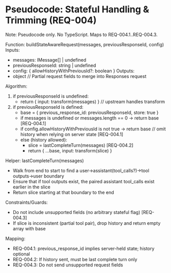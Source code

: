 # Pseudocode: Stateful Handling & Trimming (REQ-004)

Note: Pseudocode only. No TypeScript. Maps to REQ-004.1..REQ-004.3.

Function: buildStateAwareRequest(messages, previousResponseId, config)
Inputs:
- messages: IMessage[] | undefined
- previousResponseId: string | undefined
- config: { allowHistoryWithPreviousId?: boolean }
Outputs:
- object // Partial request fields to merge into Responses request

Algorithm:
1) if previousResponseId is undefined:
   - return { input: transform(messages) } // upstream handles transform
2) if previousResponseId is defined:
   - base = { previous_response_id: previousResponseId, store: true }
   - if messages is undefined or messages.length == 0 → return base  [REQ-004.1]
   - if config.allowHistoryWithPreviousId is not true →
       return base  // omit history when relying on server state [REQ-004.1]
   - else (history allowed):
       - slice = lastCompleteTurn(messages)  [REQ-004.2]
       - return { ...base, input: transform(slice) }

Helper: lastCompleteTurn(messages)
- Walk from end to start to find a user→assistant(tool_calls?)→tool outputs→user boundary
- Ensure that if tool outputs exist, the paired assistant tool_calls exist earlier in the slice
- Return slice starting at that boundary to the end

Constraints/Guards:
- Do not include unsupported fields (no arbitrary stateful flag) [REQ-004.3]
- If slice is inconsistent (partial tool pair), drop history and return empty array with base

Mapping:
- REQ-004.1: previous_response_id implies server-held state; history optional
- REQ-004.2: If history sent, must be last complete turn only
- REQ-004.3: Do not send unsupported request fields
